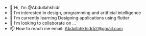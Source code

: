 - 👋 Hi, I’m @Abdullahkhidr
- 👀 I’m interested in design, programming and artificial intelligence
- 🌱 I’m currently learning Designing applications using flutter
- 💞️ I’m looking to collaborate on ...
- 📫 How to reach me email: Abdullahkhidr52@gmail.com

<!---
Abdullahkhidr/Abdullahkhidr is a ✨ special ✨ repository because its `README.md` (this file) appears on your GitHub profile.
You can click the Preview link to take a look at your changes.
--->

<!--
**Abdullahkhidr/Abdullahkhidr** is a ✨ _special_ ✨ repository because its `README.md` (this file) appears on your GitHub profile.

Here are some ideas to get you started:

- 🔭 I’m currently working on ...
- 🌱 I’m currently learning ...
- 👯 I’m looking to collaborate on ...
- 🤔 I’m looking for help with ...
- 💬 Ask me about ...
- 📫 How to reach me: ...
- 😄 Pronouns: ...
- ⚡ Fun fact: ...
-->
